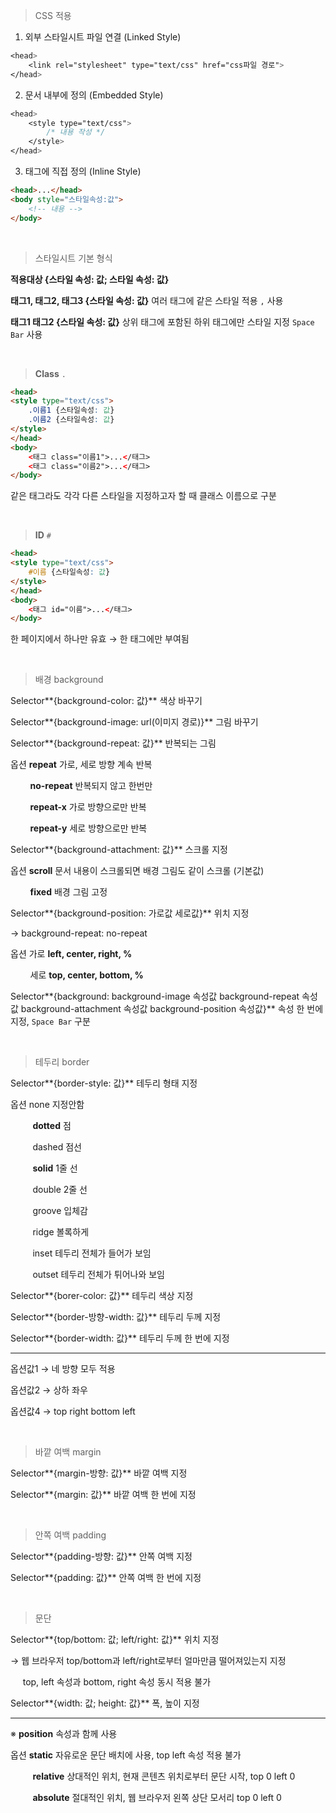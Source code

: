 > CSS 적용

1. 외부 스타일시트 파일 연결 (Linked Style)

```css
<head>
	<link rel="stylesheet" type="text/css" href="css파일 경로">
</head>
```

2. 문서 내부에 정의 (Embedded Style)

```css
<head>
	<style type="text/css">
		/* 내용 작성 */
	</style>
</head>
```

3. 태그에 직접 정의 (Inline Style)

```html
<head>...</head>
<body style="스타일속성:값">
	<!-- 내용 --> 
</body>
```

<br>

> 스타일시트 기본 형식

**적용대상 {스타일 속성: 값; 스타일 속성: 값}**

**태그1, 태그2, 태그3 {스타일 속성: 값}** 여러 태그에 같은 스타일 적용 `,` 사용

**태그1 태그2 {스타일 속성: 값}**  상위 태그에 포함된 하위 태그에만 스타일 지정 `Space Bar` 사용

<br>

> **Class** `.`

```html
<head>
<style type="text/css">
    .이름1 {스타일속성: 값}
    .이름2 {스타일속성: 값}
</style>
</head>
<body>
    <태그 class="이름1">...</태그>
    <태그 class="이름2">...</태그>
</body>
```

같은 태그라도 각각 다른 스타일을 지정하고자 할 때 클래스 이름으로 구분

<br>

> **ID** `#`

```html
<head>
<style type="text/css">
    #이름 {스타일속성: 값}
</style>
</head>
<body>
    <태그 id="이름">...</태그>
</body>
```

한 페이지에서 하나만 유효 → 한 태그에만 부여됨

<br>

> 배경 background

Selector**{background-color: 값}** 색상 바꾸기

Selector**{background-image: url(이미지 경로)}** 그림 바꾸기

Selector**{background-repeat: 값}** 반복되는 그림

옵션 **repeat** 가로, 세로 방향 계속 반복

&nbsp;&nbsp;&nbsp;&nbsp;&nbsp;&nbsp;&nbsp;&nbsp;**no-repeat** 반복되지 않고 한번만

&nbsp;&nbsp;&nbsp;&nbsp;&nbsp;&nbsp;&nbsp;&nbsp;**repeat-x** 가로 방향으로만 반복

&nbsp;&nbsp;&nbsp;&nbsp;&nbsp;&nbsp;&nbsp;&nbsp;**repeat-y** 세로 방향으로만 반복

Selector**{background-attachment: 값}** 스크롤 지정

옵션 **scroll** 문서 내용이 스크롤되면 배경 그림도 같이 스크롤 (기본값)

&nbsp;&nbsp;&nbsp;&nbsp;&nbsp;&nbsp;&nbsp;&nbsp;**fixed** 배경 그림 고정

Selector**{background-position: 가로값 세로값}** 위치 지정

→ background-repeat: no-repeat

옵션 가로 **left, center, right, %**

&nbsp;&nbsp;&nbsp;&nbsp;&nbsp;&nbsp;&nbsp;&nbsp;세로 **top, center, bottom, %**

Selector**{background: background-image 속성값 background-repeat 속성값 background-attachment 속성값 background-position 속성값}** 속성 한 번에 지정, `Space Bar` 구분

<br>

>  테두리 border

Selector**{border-style: 값}** 테두리 형태 지정

옵션 none 지정안함

&nbsp;&nbsp;&nbsp;&nbsp;&nbsp;&nbsp;&nbsp;&nbsp;&nbsp;**dotted** 점

&nbsp;&nbsp;&nbsp;&nbsp;&nbsp;&nbsp;&nbsp;&nbsp;&nbsp;dashed 점선

&nbsp;&nbsp;&nbsp;&nbsp;&nbsp;&nbsp;&nbsp;&nbsp;&nbsp;**solid** 1줄 선

&nbsp;&nbsp;&nbsp;&nbsp;&nbsp;&nbsp;&nbsp;&nbsp;&nbsp;double 2줄 선

&nbsp;&nbsp;&nbsp;&nbsp;&nbsp;&nbsp;&nbsp;&nbsp;&nbsp;groove 입체감

&nbsp;&nbsp;&nbsp;&nbsp;&nbsp;&nbsp;&nbsp;&nbsp;&nbsp;ridge 볼록하게 

&nbsp;&nbsp;&nbsp;&nbsp;&nbsp;&nbsp;&nbsp;&nbsp;&nbsp;inset 테두리 전체가 들어가 보임

&nbsp;&nbsp;&nbsp;&nbsp;&nbsp;&nbsp;&nbsp;&nbsp;&nbsp;outset 테두리 전체가 튀어나와 보임

Selector**{borer-color: 값}** 테두리 색상 지정

Selector**{border-방향-width: 값}** 테두리 두께 지정

Selector**{border-width: 값}** 테두리 두께 한 번에 지정

----------------------------------------------------------------------------------------

옵션값1 → 네 방향 모두 적용

옵션값2 → 상하 좌우

옵션값4 → top right bottom left

<br>

> 바깥 여백 margin 

Selector**{margin-방향: 값}**  바깥 여백 지정

Selector**{margin: 값}** 바깥 여백 한 번에 지정

<br>

> 안쪽 여백 padding

Selector**{padding-방향: 값}** 안쪽 여백 지정

Selector**{padding: 값}** 안쪽 여백 한 번에 지정

<br>

> 문단

Selector**{top/bottom: 값; left/right: 값}** 위치 지정

→ 웹 브라우저 top/bottom과 left/right로부터 얼마만큼 떨어져있는지 지정

&nbsp;&nbsp;&nbsp;&nbsp;&nbsp;top, left 속성과 bottom, right 속성 동시 적용 불가

Selector**{width: 값; height: 값}** 폭, 높이 지정

----------------------------------------------------------------------------------------

※ **position** 속성과 함께 사용

옵션 **static** 자유로운 문단 배치에 사용,  top left 속성 적용 불가

&nbsp;&nbsp;&nbsp;&nbsp;&nbsp;&nbsp;&nbsp;&nbsp;&nbsp;**relative** 상대적인 위치, 현재 콘텐츠 위치로부터 문단 시작, top 0 left 0

&nbsp;&nbsp;&nbsp;&nbsp;&nbsp;&nbsp;&nbsp;&nbsp;&nbsp;**absolute** 절대적인 위치, 웹 브라우저 왼쪽 상단 모서리 top 0 left 0

<br>

